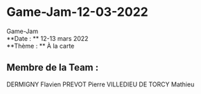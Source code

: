 # Game-Jam-12-03-2022

Game-Jam    
**Date : ** 12-13 mars 2022   
**Thème : ** À la carte   

## Membre de la Team :
DERMIGNY Flavien
PREVOT Pierre
VILLEDIEU DE TORCY Mathieu
